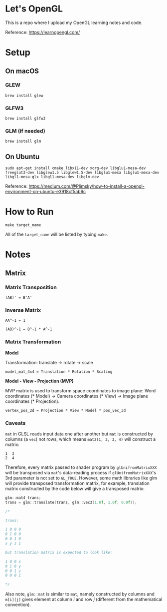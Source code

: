 # Let's OpenGL

This is a repo where I upload my OpenGL learning notes and code.

Reference: https://learnopengl.com/

# Setup

## On macOS

### GLEW

```
brew install glew
```

### GLFW3

```
brew install glfw3
```

### GLM (if needed)

```
brew install glm
```

## On Ubuntu

```
sudo apt-get install cmake libx11-dev xorg-dev libglu1-mesa-dev freeglut3-dev libglew1.5 libglew1.5-dev libglu1-mesa libglu1-mesa-dev libgl1-mesa-glx libgl1-mesa-dev libglm-dev
```

Reference: https://medium.com/@Plimsky/how-to-install-a-opengl-environment-on-ubuntu-e3918cf5ab6c

# How to Run

```
make target_name
```
All of the `target_name` will be listed by typing `make`.


# Notes

## Matrix

### Matrix Transposition

```
(AB)' = B'A'
```

### Inverse Matrix

```
AA^-1 = 1

(AB)^-1 = B^-1 * A^-1
```

### Matrix Transformation

**Model**

Transformation: translate -> rotate -> scale

```
model_mat_4x4 = Translation * Rotation * Scaling
```

**Model - View - Projection (MVP)**

MVP matrix is used to transform space coordinates to image plane: Word coordinates (* Model) -> Camera coordinates (* View) -> Image plane coordinates (* Projection).


```
vertex_pos_2d = Projection * View * Model * pos_vec_3d
```

### Caveats

`mat` in GLSL reads input data one after another but `mat` is constructed by columns (a `vec`) not rows, which means `mat2(1, 2, 3, 4)` will construct a matrix:

```
1  3
2  4
```

Therefore, every matrix passed to shader program by `glUnifromMatrixXXX` will be transposed via  `mat`'s data-reading process if `glUnifromMatrixXXX`'s 3rd parameter is not set to `GL_TRUE`. However, some math libraries like glm will provide transposed transformation matrix, for example, translation matrix constructed by the code below will give a transposed matrix:

```cpp
glm::mat4 trans;
trans = glm::translate(trans, glm::vec3(1.0f, 1.0f, 0.0f));

/*

trans:

1 0 0 0
0 1 0 0
0 0 1 0
x y z 1

but translation matrix is expected to look like:

1 0 0 x
0 1 0 y
0 0 1 z
0 0 0 1

*/
```

Also note, `glm::mat` is similar to `mat`, namely constructed by columns and `m[i][j]` gives element at column *i* and row *j* (different from the mathematical convention). 
